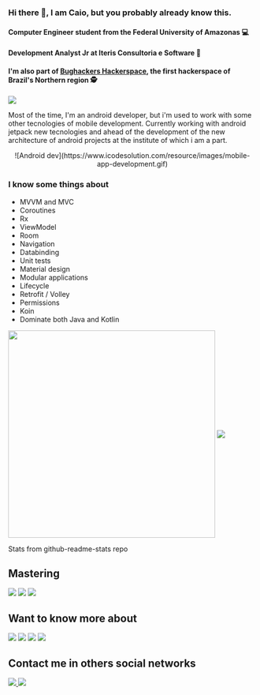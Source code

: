 ### Hi there 👋, I am Caio, but you probably already know this.
#### Computer Engineer student from the Federal University of Amazonas :computer:
#### Development Analyst Jr at Iteris Consultoria e Software 🥬
#### I'm also part of <a href="http://bughackers.org/">Bughackers Hackerspace</a>, the first hackerspace of Brazil's Northern region 🕵️

<img src="https://img.shields.io/badge/Android-3DDC84?style=for-the-badge&logo=android&logoColor=white"/> <br>

Most of the time, I'm an android developer, but i'm used to work with some other tecnologies of mobile development.
Currently working with android jetpack new tecnologies and ahead of the development of the new architecture of android projects at the institute of which i am a part. <br>
<center>![Android dev](https://www.icodesolution.com/resource/images/mobile-app-development.gif)</center>

### I know some things about
  - MVVM and MVC <br>
  - Coroutines <br>
  - Rx <br>
  - ViewModel <br>
  - Room <br>
  - Navigation <br> 
  - Databinding <br>
  - Unit tests <br>
  - Material design <br>
  - Modular applications <br>
  - Lifecycle <br>
  - Retrofit / Volley <br>
  - Permissions <br>
  - Koin <br>
  - Dominate both Java and Kotlin <br>

<p> 
  <img align="center" width=420px src="https://github-readme-stats.vercel.app/api?username=castelles&show_icons=true&layout=compact&theme=dracula" />
  <img align="center" src="https://github-readme-stats.vercel.app/api/top-langs/?username=castelles&show_icons=true&layout=compact&theme=dracula" />
</p>
Stats from github-readme-stats repo

## Mastering
<img src="https://img.shields.io/badge/Java-ED8B00?style=for-the-badge&logo=java&logoColor=white" /> 
<img src="https://img.shields.io/badge/Kotlin-0095D5?&style=for-the-badge&logo=kotlin&logoColor=white" /> 
<img src="https://img.shields.io/badge/Swift-FA7343?style=for-the-badge&logo=swift&logoColor=white" /> 

## Want to know more about
<img src="https://img.shields.io/badge/TypeScript-007ACC?style=for-the-badge&logo=typescript&logoColor=white" /> 
<img src="https://img.shields.io/badge/Go-00ADD8?style=for-the-badge&logo=go&logoColor=white" /> 
<img src="https://img.shields.io/badge/React_Native-20232A?style=for-the-badge&logo=react&logoColor=61DAFB" /> 
<img src="https://img.shields.io/badge/Node.js-43853D?style=for-the-badge&logo=node.js&logoColor=white" /> 

## Contact me in others social networks

<a href="mailto:csalestelles@gmail.com"> 
<img src="https://img.shields.io/badge/Gmail-D14836?style=for-the-badge&logo=gmail&logoColor=white" />
</a>
<a href="https://linkedin.com/in/caioatelles"> 
<img src="https://img.shields.io/badge/LinkedIn-0077B5?style=for-the-badge&logo=linkedin&logoColor=white" />
</a> 



<!--
## Visitors
![Visitor Count](https://profile-counter.glitch.me/castelles/count.svg)
**castelles/castelles** is a ✨ _special_ ✨ repository because its `README.md` (this file) appears on your GitHub profile.

Here are some ideas to get you started:

- 🔭 I’m currently working on ...
- 🌱 I’m currently learning ...
- 👯 I’m looking to collaborate on ...
- 🤔 I’m looking for help with ...
- 💬 Ask me about ...
- 📫 How to reach me: ...
- 😄 Pronouns: ...
- ⚡ Fun fact: ...
-->
